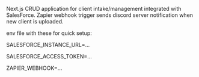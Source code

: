 Next.js CRUD application for client intake/management integrated with SalesForce. Zapier webhook trigger sends discord server notification when new client is uploaded.

env file with these for quick setup:

SALESFORCE_INSTANCE_URL=...

SALESFORCE_ACCESS_TOKEN=...

ZAPIER_WEBHOOK=...
